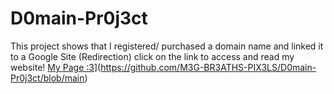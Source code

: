 # D0main-Pr0j3ct
This project shows that I registered/ purchased a domain name and linked it to a Google Site (Redirection)
click on the link to access and read my website!
[My Page :3]([)](https://github.com/M3G-BR3ATHS-PIX3LS/D0main-Pr0j3ct/blob/main)
